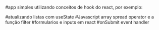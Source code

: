 #app simples utilizando conceitos de hook do react, por exemplo:

#atualizando listas com useState
#Javascript array spread operator e a função filter
#formularios e inputs em react
#onSubmit event handler
